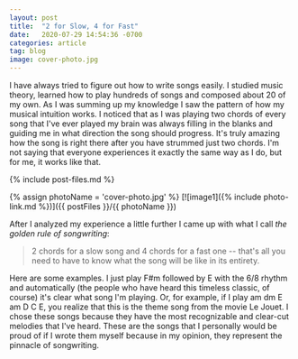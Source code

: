 ```yaml
---
layout: post
title:  "2 for Slow, 4 for Fast"
date:   2020-07-29 14:54:36 -0700
categories: article
tag: blog
image: cover-photo.jpg
---
```


I have always tried to figure out how to write songs easily. I studied music theory, learned how to play hundreds of songs and composed about 20 of my own. As I was summing up my knowledge I saw the pattern of how my musical intuition works. I noticed that as I was playing two chords of every song that I've ever played my brain was always filling in the blanks and guiding me in what direction the song should progress. It's truly amazing how the song is right there after you have strummed just two chords. I'm not saying that everyone experiences it exactly the same way as I do, but for me, it works like that.

{% include post-files.md %}

{% assign photoName = 'cover-photo.jpg' %}
[![image1]({% include photo-link.md %})]({{ postFiles }}/{{ photoName }})

After I analyzed my experience a little further I came up with what I call _the golden rule of songwriting_:

<blockquote>2 chords for a slow song and 4 chords for a fast one -- that's all you need to have to know what the song will be like in its entirety.</blockquote>

Here are some examples. I just play F#m followed by E with the 6/8 rhythm and automatically (the people who have heard this timeless classic, of course) it's clear what song I'm playing. Or, for example, if I play am dm E am D C E, you realize that this is the theme song from the movie Le Jouet. I chose these songs because they have the most recognizable and clear-cut melodies that I've heard. These are the songs that I personally would be proud of if I wrote them myself because in my opinion, they represent the pinnacle of songwriting.
